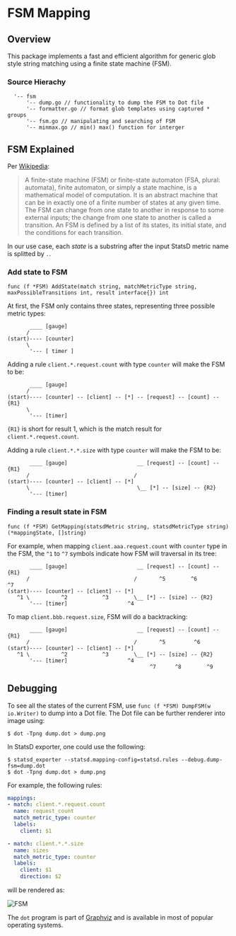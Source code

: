 # FSM Mapping

## Overview

This package implements a fast and efficient algorithm for generic glob style
string matching using a finite state machine (FSM).

### Source Hierachy

```
  '-- fsm
      '-- dump.go // functionality to dump the FSM to Dot file
      '-- formatter.go // format glob templates using captured * groups
      '-- fsm.go // manipulating and searching of FSM
      '-- minmax.go // min() max() function for interger
```

## FSM Explained

Per [Wikipedia](https://en.wikipedia.org/wiki/Finite-state_machine):

> A finite-state machine (FSM) or finite-state automaton (FSA, plural: automata),
> finite automaton, or simply a state machine, is a mathematical model of
> computation. It is an abstract machine that can be in exactly one of a finite
> number of states at any given time. The FSM can change from one state to
> another in response to some external inputs; the change from one state to
> another is called a transition. An FSM is defined by a list of its states, its
> initial state, and the conditions for each transition.

In our use case, each *state* is a substring after the input StatsD metric name is splitted by `.`.

### Add state to FSM

`func (f *FSM) AddState(match string, matchMetricType string,
maxPossibleTransitions int, result interface{}) int`

At first, the FSM only contains three states, representing three possible metric types:

           ____ [gauge]
          /
    (start)---- [counter]
          \
           '--- [ timer ]


Adding a rule `client.*.request.count` with type `counter` will make the FSM to be:


           ____ [gauge]
          /
    (start)---- [counter] -- [client] -- [*] -- [request] -- [count] -- {R1}
          \
           '--- [timer]

`{R1}` is short for result 1, which is the match result for `client.*.request.count`.

Adding a rule `client.*.*.size` with type `counter` will make the FSM to be:

           ____ [gauge]                      __ [request] -- [count] -- {R1}
          /                                 /
    (start)---- [counter] -- [client] -- [*]
          \                                  \__ [*] -- [size] -- {R2}
           '--- [timer]


### Finding a result state in FSM

`func (f *FSM) GetMapping(statsdMetric string, statsdMetricType string)
(*mappingState, []string)`

For example, when mapping `client.aaa.request.count` with `counter` type in the
FSM, the `^1` to `^7` symbols indicate how FSM will traversal in its tree:


           ____ [gauge]                      __ [request] -- [count] -- {R1}
          /                                 /       ^5        ^6         ^7
    (start)---- [counter] -- [client] -- [*]
       ^1 \          ^2           ^3        \__ [*] -- [size] -- {R2}
           '--- [timer]                   ^4 


To map `client.bbb.request.size`, FSM will do a backtracking:


           ____ [gauge]                      __ [request] -- [count] -- {R1}
          /                                 /       ^5         ^6
    (start)---- [counter] -- [client] -- [*]
       ^1 \          ^2           ^3        \__ [*] -- [size] -- {R2}
           '--- [timer]                   ^4
                                                 ^7      ^8        ^9


## Debugging

To see all the states of the current FSM, use `func (f *FSM) DumpFSM(w io.Writer)`
to dump into a Dot file. The Dot file can be further renderer into image using:

```shell
$ dot -Tpng dump.dot > dump.png
```

In StatsD exporter, one could use the following:

```shell
$ statsd_exporter --statsd.mapping-config=statsd.rules --debug.dump-fsm=dump.dot
$ dot -Tpng dump.dot > dump.png
```

For example, the following rules:

```yaml
mappings:
- match: client.*.request.count
  name: request_count
  match_metric_type: counter
  labels:
    client: $1

- match: client.*.*.size
  name: sizes
  match_metric_type: counter
  labels:
    client: $1
    direction: $2
```

will be rendered as:

![FSM](fsm.png)

The `dot` program is part of [Graphviz](https://www.graphviz.org/) and is
available in most of popular operating systems.
